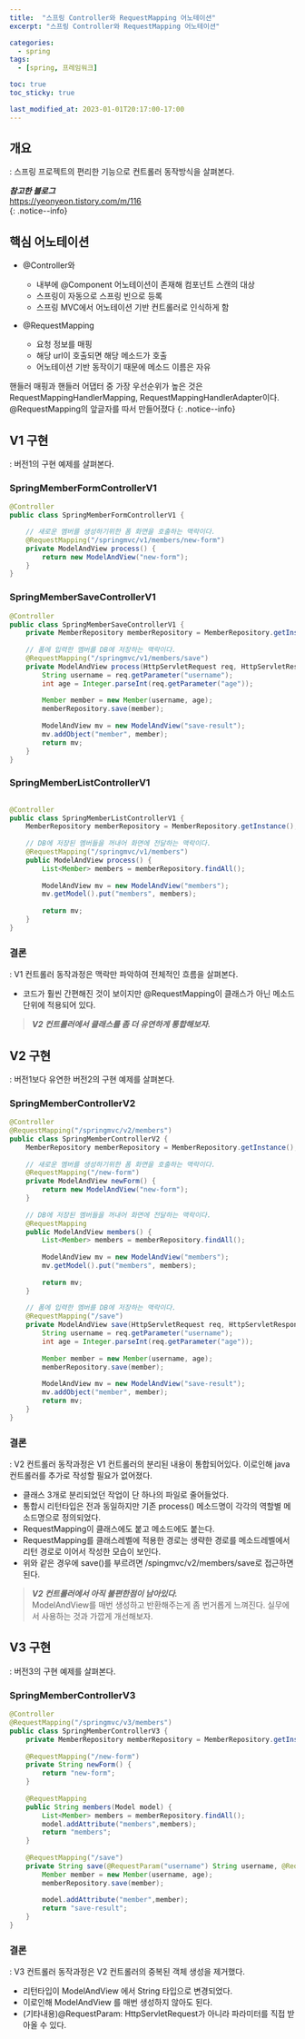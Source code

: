 ```yaml
---
title:  "스프링 Controller와 RequestMapping 어노테이션"
excerpt: "스프링 Controller와 RequestMapping 어노테이션"

categories:
  - spring
tags:
  - [spring, 프레임워크]

toc: true
toc_sticky: true

last_modified_at: 2023-01-01T20:17:00-17:00
---
```


## 개요
: 스프링 프로젝트의 편리한 기능으로 컨트롤러 동작방식을 살펴본다.

***참고한 블로그***  
https://yeonyeon.tistory.com/m/116  
{: .notice--info}

## 핵심 어노테이션
* @Controller와 
  - 내부에 @Component 어노테이션이 존재해 컴포넌트 스캔의 대상
  - 스프링이 자동으로 스프링 빈으로 등록
  - 스프링 MVC에서 어노테이션 기반 컨트롤러로 인식하게 함  
  
* @RequestMapping  
  - 요청 정보를 매핑
  - 해당 url이 호출되면 해당 메소드가 호출
  - 어노테이션 기반 동작이기 때문에 메소드 이름은 자유


핸들러 매핑과 핸들러 어댑터 중 가장 우선순위가 높은 것은 RequestMappingHandlerMapping, RequestMappingHandlerAdapter이다. @RequestMapping의 앞글자를 따서 만들어졌다
{: .notice--info}


## V1 구현
: 버전1의 구현 예제를 살펴본다.  

### SpringMemberFormControllerV1

```java
@Controller	
public class SpringMemberFormControllerV1 {

    // 새로운 멤버를 생성하기위한 폼 화면을 호출하는 맥락이다.
    @RequestMapping("/springmvc/v1/members/new-form")	
    private ModelAndView process() {
        return new ModelAndView("new-form");
    }
}

```

### SpringMemberSaveControllerV1  
  
```java
@Controller
public class SpringMemberSaveControllerV1 {
    private MemberRepository memberRepository = MemberRepository.getInstance();
	
    // 폼에 입력한 멤버를 DB에 저장하는 맥락이다.
    @RequestMapping("/springmvc/v1/members/save")
    private ModelAndView process(HttpServletRequest req, HttpServletResponse res) {
        String username = req.getParameter("username");
        int age = Integer.parseInt(req.getParameter("age"));
		
        Member member = new Member(username, age);
        memberRepository.save(member);
		
        ModelAndView mv = new ModelAndView("save-result");
        mv.addObject("member", member);
        return mv;
    }
}

``` 

### SpringMemberListControllerV1  
  
```java

@Controller
public class SpringMemberListControllerV1 {
    MemberRepository memberRepository = MemberRepository.getInstance();
	
    // DB에 저장된 멤버들을 꺼내어 화면에 전달하는 맥락이다.
    @RequestMapping("/springmvc/v1/members")
    public ModelAndView process() {
        List<Member> members = memberRepository.findAll();
		
        ModelAndView mv = new ModelAndView("members");
        mv.getModel().put("members", members);
		
        return mv;
    }
}

```  

### 결론
: V1 컨트롤러 동작과정은 맥락만 파악하여 전체적인 흐름을 살펴본다.

- 코드가 훨씬 간편해진 것이 보이지만 @RequestMapping이 클래스가 아닌 메소드 단위에 적용되어 있다.

> ***V2 컨트롤러에서 클래스를 좀 더 유연하게 통합해보자.***


## V2 구현
: 버전1보다 유연한 버전2의 구현 예제를 살펴본다.

### SpringMemberControllerV2

```java
@Controller	
@RequestMapping("/springmvc/v2/members")
public class SpringMemberControllerV2 {
    MemberRepository memberRepository = MemberRepository.getInstance();
	
    // 새로운 멤버를 생성하기위한 폼 화면을 호출하는 맥락이다.
    @RequestMapping("/new-form")
    private ModelAndView newForm() {
        return new ModelAndView("new-form");
    }
	
    // DB에 저장된 멤버들을 꺼내어 화면에 전달하는 맥락이다.
    @RequestMapping
    public ModelAndView members() {
        List<Member> members = memberRepository.findAll();
		
        ModelAndView mv = new ModelAndView("members");
        mv.getModel().put("members", members);
		
        return mv;
    }
	
    // 폼에 입력한 멤버를 DB에 저장하는 맥락이다.
    @RequestMapping("/save")
    private ModelAndView save(HttpServletRequest req, HttpServletResponse res) {
        String username = req.getParameter("username");
        int age = Integer.parseInt(req.getParameter("age"));
		
        Member member = new Member(username, age);
        memberRepository.save(member);
        
        ModelAndView mv = new ModelAndView("save-result");
        mv.addObject("member", member);
        return mv;
    }
}

```

### 결론
: V2 컨트롤러 동작과정은 V1 컨트롤러의 분리된 내용이 통합되어있다. 이로인해 java 컨트롤러를 추가로 작성할 필요가 없어졌다.

- 클래스 3개로 분리되었던 작업이 단 하나의 파일로 줄어들었다.
- 통합시 리턴타입은 전과 동일하지만 기존 process() 메소드명이 각각의 역할별 메소드명으로 정의되었다.
- RequestMapping이 클래스에도 붙고 메소드에도 붙는다.
- RequestMapping를 클래스레벨에 적용한 경로는 생략한 경로를 메소드레벨에서 리턴 경로로 이어서 작성한 모습이 보인다.
- 위와 같은 경우에 save()를 부르려면 /spingmvc/v2/members/save로 접근하면 된다.


> ***V2 컨트롤러에서 아직 불편한점이 남아있다.***  
> ModelAndView를 매번 생성하고 반환해주는게 좀 번거롭게 느껴진다. 
> 실무에서 사용하는 것과 가깝게 개선해보자.



## V3 구현
: 버전3의 구현 예제를 살펴본다.

### SpringMemberControllerV3

```java
@Controller	
@RequestMapping("/springmvc/v3/members")
public class SpringMemberControllerV3 {
    private MemberRepository memberRepository = MemberRepository.getInstance();
	
    @RequestMapping("/new-form")
    private String newForm() {
        return "new-form";
    }
	
    @RequestMapping
    public String members(Model model) {
        List<Member> members = memberRepository.findAll();
        model.addAttribute("members",members);
        return "members";
    }
	
    @RequestMapping("/save")
    private String save(@RequestParam("username") String username, @RequestParam("age") int age, Model model) {
        Member member = new Member(username, age);
        memberRepository.save(member);
		
        model.addAttribute("member",member);
        return "save-result";
    }
}

```

### 결론
: V3 컨트롤러 동작과정은 V2 컨트롤러의 중복된 객체 생성을 제거했다.

- 리턴타입이 ModelAndView 에서 String 타입으로 변경되었다. 
- 이로인해 ModelAndView 를 매번 생성하지 않아도 된다.
- (기타내용)@RequestParam: HttpServletRequest가 아니라 파라미터를 직접 받아올 수 있다.
